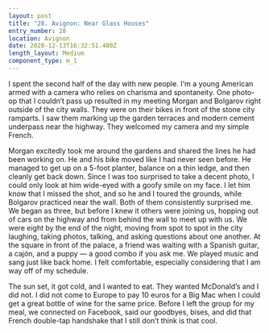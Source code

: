 ```yaml
---
layout: post
title: "28. Avignon: Near Glass Houses"
entry_number: 28
location: Avignon
date: 2020-12-13T16:32:51.480Z
length_layout: Medium
component_type: m_1
---
```

I spent the second half of the day with new people. I'm a young American armed with a camera who relies on charisma and spontaneity. One photo-op that I couldn’t pass up resulted in my meeting Morgan and Bolgarov right outside of the city walls. They were on their bikes in front of the stone city ramparts. I saw them marking up the garden terraces and modern cement underpass near the highway. They welcomed my camera and my simple French. 

Morgan excitedly took me around the gardens and shared the lines he had been working on. He and his bike moved like I had never seen before. He managed to get up on a 5-foot planter, balance on a thin ledge, and then cleanly get back down. Since I was too surprised to take a decent photo, I could only look at him wide-eyed with a goofy smile on my face. I let him know that I missed the shot, and so he and I toured the grounds, while Bolgarov practiced near the wall. Both of them consistently surprised me. We began as three, but before I knew it others were joining us, hopping out of cars on the highway and from behind the wall to meet up with us. We were eight by the end of the night, moving from spot to spot in the city laughing, taking photos, talking, and asking questions about one another. At the square in front of the palace, a friend was waiting with a Spanish guitar, a cajón, and a puppy — a good combo if you ask me. We played music and sang just like back home. I felt comfortable, especially considering that I am way off of my schedule. 

The sun set, it got cold, and I wanted to eat. They wanted McDonald’s and I did not. I did not come to Europe to pay 10 euros for a Big Mac when I could get a great bottle of wine for the same price. Before I left the group for my meal, we connected on Facebook, said our goodbyes, bises, and did that French double-tap handshake that I still don’t think is that cool.